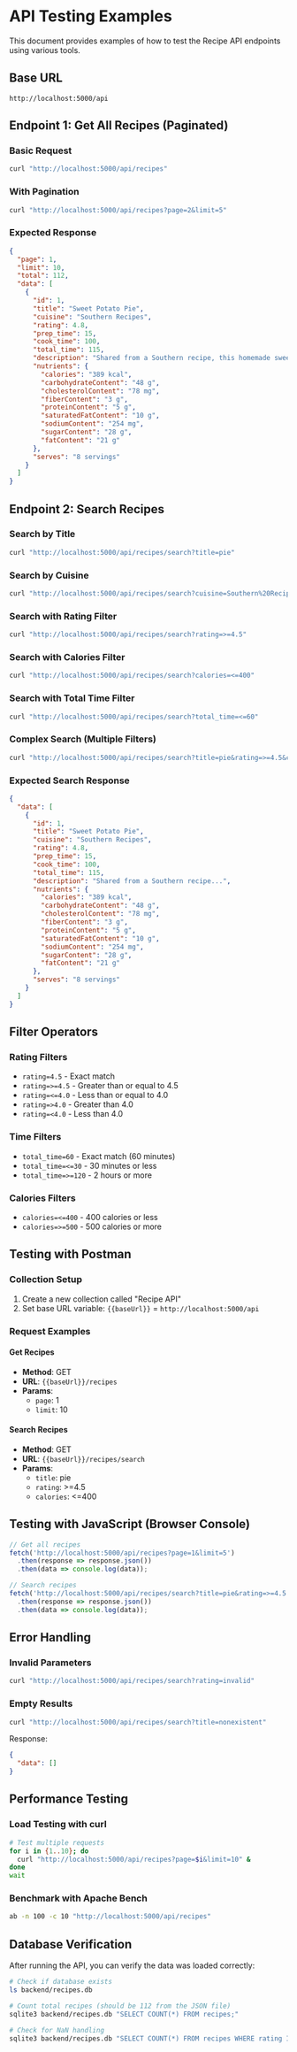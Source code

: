 # API Testing Examples

This document provides examples of how to test the Recipe API endpoints using various tools.

## Base URL
```
http://localhost:5000/api
```

## Endpoint 1: Get All Recipes (Paginated)

### Basic Request
```bash
curl "http://localhost:5000/api/recipes"
```

### With Pagination
```bash
curl "http://localhost:5000/api/recipes?page=2&limit=5"
```

### Expected Response
```json
{
  "page": 1,
  "limit": 10,
  "total": 112,
  "data": [
    {
      "id": 1,
      "title": "Sweet Potato Pie",
      "cuisine": "Southern Recipes",
      "rating": 4.8,
      "prep_time": 15,
      "cook_time": 100,
      "total_time": 115,
      "description": "Shared from a Southern recipe, this homemade sweet potato pie...",
      "nutrients": {
        "calories": "389 kcal",
        "carbohydrateContent": "48 g",
        "cholesterolContent": "78 mg",
        "fiberContent": "3 g",
        "proteinContent": "5 g",
        "saturatedFatContent": "10 g",
        "sodiumContent": "254 mg",
        "sugarContent": "28 g",
        "fatContent": "21 g"
      },
      "serves": "8 servings"
    }
  ]
}
```

## Endpoint 2: Search Recipes

### Search by Title
```bash
curl "http://localhost:5000/api/recipes/search?title=pie"
```

### Search by Cuisine
```bash
curl "http://localhost:5000/api/recipes/search?cuisine=Southern%20Recipes"
```

### Search with Rating Filter
```bash
curl "http://localhost:5000/api/recipes/search?rating=>=4.5"
```

### Search with Calories Filter
```bash
curl "http://localhost:5000/api/recipes/search?calories=<=400"
```

### Search with Total Time Filter
```bash
curl "http://localhost:5000/api/recipes/search?total_time=<=60"
```

### Complex Search (Multiple Filters)
```bash
curl "http://localhost:5000/api/recipes/search?title=pie&rating=>=4.5&calories=<=400"
```

### Expected Search Response
```json
{
  "data": [
    {
      "id": 1,
      "title": "Sweet Potato Pie",
      "cuisine": "Southern Recipes",
      "rating": 4.8,
      "prep_time": 15,
      "cook_time": 100,
      "total_time": 115,
      "description": "Shared from a Southern recipe...",
      "nutrients": {
        "calories": "389 kcal",
        "carbohydrateContent": "48 g",
        "cholesterolContent": "78 mg",
        "fiberContent": "3 g",
        "proteinContent": "5 g",
        "saturatedFatContent": "10 g",
        "sodiumContent": "254 mg",
        "sugarContent": "28 g",
        "fatContent": "21 g"
      },
      "serves": "8 servings"
    }
  ]
}
```

## Filter Operators

### Rating Filters
- `rating=4.5` - Exact match
- `rating=>=4.5` - Greater than or equal to 4.5
- `rating=<=4.0` - Less than or equal to 4.0
- `rating=>4.0` - Greater than 4.0
- `rating=<4.0` - Less than 4.0

### Time Filters
- `total_time=60` - Exact match (60 minutes)
- `total_time=<=30` - 30 minutes or less
- `total_time=>=120` - 2 hours or more

### Calories Filters
- `calories=<=400` - 400 calories or less
- `calories=>=500` - 500 calories or more

## Testing with Postman

### Collection Setup
1. Create a new collection called "Recipe API"
2. Set base URL variable: `{{baseUrl}}` = `http://localhost:5000/api`

### Request Examples

#### Get Recipes
- **Method**: GET
- **URL**: `{{baseUrl}}/recipes`
- **Params**: 
  - `page`: 1
  - `limit`: 10

#### Search Recipes
- **Method**: GET
- **URL**: `{{baseUrl}}/recipes/search`
- **Params**:
  - `title`: pie
  - `rating`: >=4.5
  - `calories`: <=400

## Testing with JavaScript (Browser Console)

```javascript
// Get all recipes
fetch('http://localhost:5000/api/recipes?page=1&limit=5')
  .then(response => response.json())
  .then(data => console.log(data));

// Search recipes
fetch('http://localhost:5000/api/recipes/search?title=pie&rating=>=4.5')
  .then(response => response.json())
  .then(data => console.log(data));
```

## Error Handling

### Invalid Parameters
```bash
curl "http://localhost:5000/api/recipes/search?rating=invalid"
```

### Empty Results
```bash
curl "http://localhost:5000/api/recipes/search?title=nonexistent"
```

Response:
```json
{
  "data": []
}
```

## Performance Testing

### Load Testing with curl
```bash
# Test multiple requests
for i in {1..10}; do
  curl "http://localhost:5000/api/recipes?page=$i&limit=10" &
done
wait
```

### Benchmark with Apache Bench
```bash
ab -n 100 -c 10 "http://localhost:5000/api/recipes"
```

## Database Verification

After running the API, you can verify the data was loaded correctly:

```bash
# Check if database exists
ls backend/recipes.db

# Count total recipes (should be 112 from the JSON file)
sqlite3 backend/recipes.db "SELECT COUNT(*) FROM recipes;"

# Check for NaN handling
sqlite3 backend/recipes.db "SELECT COUNT(*) FROM recipes WHERE rating IS NULL;"
```